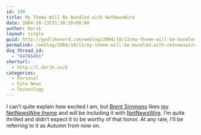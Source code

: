 ```yaml
---
id: 190
title: My Theme Will Be Bundled with NetNewsWire
date: 2004-10-13T21:38:28+00:00
author: Derik
layout: single
guid: http://godlikenerd.com/weblog/2004/10/13/my-theme-will-be-bundled-with-netnewswire/
permalink: /weblog/2004/10/13/my-theme-will-be-bundled-with-netnewswire/
dsq_thread_id:
  - "64766491"
shorturl:
  - http://l.derik.us/E
categories:
  - Personal
  - Site News
  - Technology
---
```

I can&#8217;t quite explain how excited I am, but [Brent Simmons](http://www.inessential.com) likes [my NetNewsWire theme](http://godlikenerd.com/weblog/2004/10/09/my-netnewswire-style/) and will be including it with [NetNewsWire](http://ranchero.com/netnewswire/). I&#8217;m quite thrilled and didn&#8217;t expect it to be worthy of that honor. At any rate, I&#8217;ll be referring to it as Autumn from now on.
